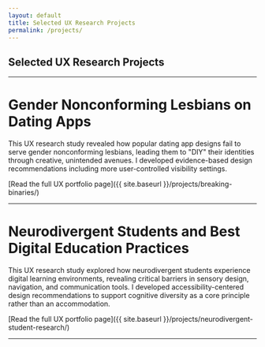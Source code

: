```yaml
---
layout: default
title: Selected UX Research Projects
permalink: /projects/
---
```


## Selected UX Research Projects

---

# Gender Nonconforming Lesbians on Dating Apps

This UX research study revealed how popular dating app designs fail to serve gender nonconforming lesbians, leading them to "DIY" their identities through creative, unintended avenues. I developed evidence-based design recommendations including more user-controlled visibility settings. 

[Read the full UX portfolio page]({{ site.baseurl }}/projects/breaking-binaries/) 

---

# Neurodivergent Students and Best Digital Education Practices

This UX research study explored how neurodivergent students experience digital learning environments, revealing critical barriers in sensory design, navigation, and communication tools. I developed accessibility-centered design recommendations to support cognitive diversity as a core principle rather than an accommodation.

[Read the full UX portfolio page]({{ site.baseurl }}/projects/neurodivergent-student-research/)


---

